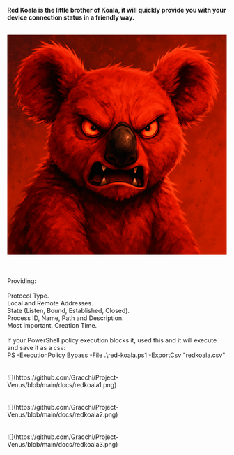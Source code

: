 **Red Koala is the little brother of Koala, it will quickly provide you with your device connection status in a friendly way.**
<br>
<br>
<p align="center">
  
![](https://github.com/Gracchi/Project-Venus/blob/main/docs/redkoala.png)
  
</p>
<br>
<br>
Providing:
<br>
<br>
Protocol Type.
<br>
Local and Remote Addresses.
<br>
State (Listen, Bound, Established, Closed).
<br>
Process ID, Name, Path and Description.
<br>
Most Important, Creation Time.
<br>
<br>
If your PowerShell policy execution blocks it, used this and it will execute and save it as a csv:
<br>
PS  -ExecutionPolicy Bypass -File .\red-koala.ps1 -ExportCsv "redkoala.csv"
<br>
<br>
<br>
![](https://github.com/Gracchi/Project-Venus/blob/main/docs/redkoala1.png)
<br>
<br>
<br>
![](https://github.com/Gracchi/Project-Venus/blob/main/docs/redkoala2.png)
<br>
<br>
<br>
![](https://github.com/Gracchi/Project-Venus/blob/main/docs/redkoala3.png)
<br>
<br>



